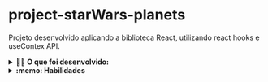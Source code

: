 # project-starWars-planets
Projeto desenvolvido aplicando a biblioteca React, utilizando react hooks e useContex API.

<details>
  <summary><strong>👨‍💻 O que foi desenvolvido:</strong></summary><br />

  Foi desenvolvido uma aplicação, onde possui uma lista com filtros de planetas do universo de Star Wars usando **Context API e Hooks** para controlar os estados globais.

  **Segue link do deploy de um modelo do projeto:**
  http://trybe-starwars-exemplo.surge.sh/

  :warning:**IMPORTANTE**: O modelo serve apenas para fins de ilustração.

</details>

<details>
  <summary><strong>:memo: Habilidades</strong></summary><br />

  * Utilizar a _Context API_ do **React** para gerenciar estado.
  * Utilizar o _React Hook useState_;
  * Utilizar o _React Hook useContext_;
  * Utilizar o _React Hook useEffect_;
  * Criar _React Hooks_ customizados.
  * Escrever testes para garantir que sua aplicação possua uma boa cobertura de testes.

</details>

